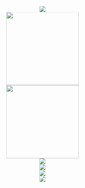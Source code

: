 <div align="center"> <img src="https://metrics.lecoq.io/Draper-crypto?template=classic&base=header%2C%20activity%2C%20community%2C%20repositories%2C%20metadata&base.indepth=false&base.hireable=false&base.skip=false&config.timezone=Asia%2FSingapore"> </div>

<div align="center"> <img height="200px" src="https://github-readme-stats.vercel.app/api?username=Draper-crypto&show_icons=true&theme=flag-india"/> </div>

<div align="center"> <img height="200px" src="https://github-readme-stats.vercel.app/api/top-langs/?username=Draper-crypto&layout=compact"/> </div>

<div align="center"> <img src="https://github-profile-trophy.vercel.app/?username=Draper-crypto&row=2&column=3&theme=flat&margin-w=15&margin-h=15&no-bg=true&no-frame=true"/> </div>

<div align="center"> <img src="https://github-readme-activity-graph.vercel.app/graph?username=Ashutosh00710&theme=Default"/> </div>

<div align="center"> <img src="https://streak-stats.demolab.com/?user=Draper-crypto"/> </div>
 
  
<div align="center"> <img src="https://stats.justsong.cn/api/leetcode/?username=draper-crypto&theme=light&lang=zh-CN"/> </div>


